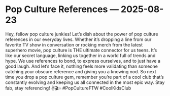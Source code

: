 # Pop Culture References — 2025-08-23

Hey, fellow pop culture junkies! Let’s dish about the power of pop culture references in our everyday lives. Whether it’s dropping a line from our favorite TV show in conversation or rocking merch from the latest superhero movie, pop culture is THE ultimate connector for us teens. It’s like our secret language, linking us together in a world full of trends and hype. We use references to bond, to express ourselves, and to just have a good laugh. And let’s face it, nothing feels more validating than someone catching your obscure reference and giving you a knowing nod. So next time you drop a pop culture gem, remember you’re part of a cool club that’s constantly evolving and keeping us all connected in the most epic way. Stay fab, stay referencing! ✌️🎬🎶 #PopCultureFTW #CoolKidsClub